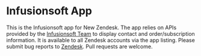 # Infusionsoft App

This is the Infusionsoft app for New Zendesk. The app relies on APIs provided by the [Infusionsoft Team](http://help.infusionsoft.com/developers) to display contact and order/subscription information. It is available to all Zendesk accounts via the app listing. Please submit bug reports to [Zendesk](https://support.zendesk.com/requests/new). Pull requests are welcome.
